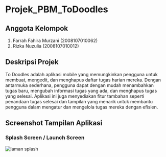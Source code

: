 # Projek_PBM_ToDoodles

## Anggota Kelompok
1. Farrah Fahira Murzani (2008107010062)
2. Rizka Nuzulia (2008107010012)

## Deskripsi Projek
To Doodles adalah aplikasi mobile yang memungkinkan pengguna untuk membuat, mengedit, dan menghapus daftar tugas harian mereka. Dengan antarmuka sederhana, pengguna dapat dengan mudah menambahkan tugas baru, mengubah informasi tugas yang ada, dan menghapus tugas yang selesai. Aplikasi ini juga menyediakan fitur tambahan seperti penandaan tugas selesai dan tampilan yang menarik untuk membantu pengguna dalam mengatur dan mengelola tugas mereka dengan efisien.

## Screenshot Tampilan Aplikasi

### Splash Screen / Launch Screen
![laman splash](splash_screen.jpg)


